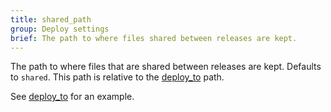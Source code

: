 ```yaml
---
title: shared_path
group: Deploy settings
brief: The path to where files shared between releases are kept.
---
```


The path to where files that are shared between releases are kept. Defaults to
`shared`. This path is relative to the [deploy_to](deploy_to.html) path.

See [deploy_to](deploy_to.html) for an example.
